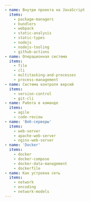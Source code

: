 ```yaml
---
- name: Внутри проекта на JavaScript
  items:
    - package-managers
    - bundlers
    - webpack
    - static-analysis
    - static-types
    - nodejs
    - nodejs-tooling
    - github-actions
- name: Операционная система
  items:
    - file
    - cli
    - multitasking-and-processes
    - process-management
- name: Система контроля версий
  items:
    - version-control
    - git-cli
- name: Работа в команде
  items:
    - agile
    - code-review
- name: 'Веб-серверы'
  items:
    - web-server
    - apache-web-server
    - nginx-web-server
- name: 'Docker'
  items:
    - docker
    - docker-compose
    - docker-data-management
    - dockerfile
- name: Как устроена сеть
  items:
    - network
    - encoding
    - network-models
---
```


